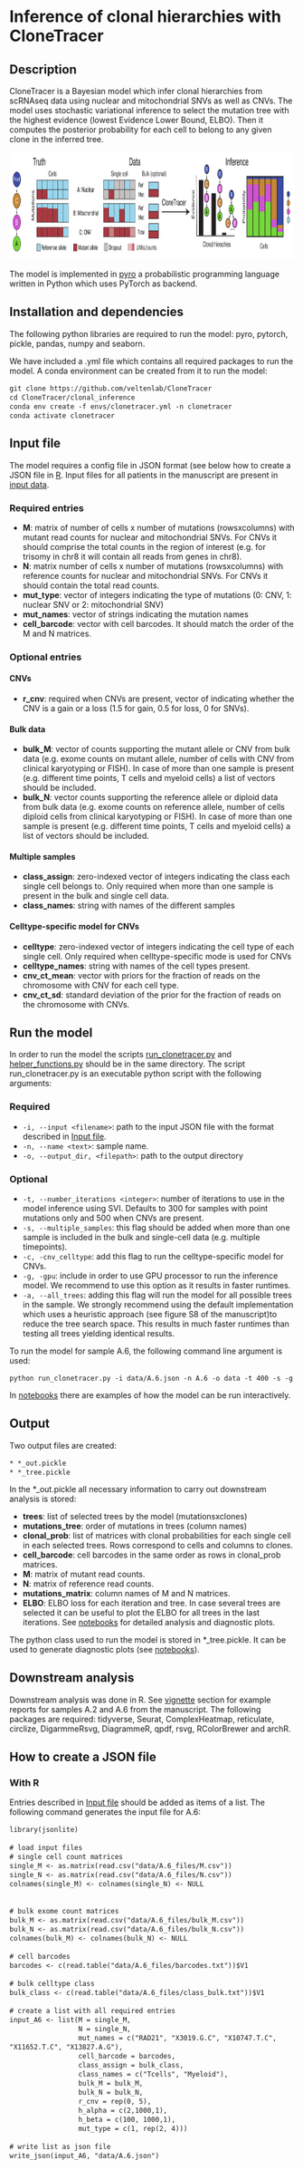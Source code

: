 # Inference of clonal hierarchies with CloneTracer


## Description

CloneTracer is a Bayesian model which infer clonal hierarchies from scRNAseq data using nuclear and mitochondrial SNVs as well as CNVs. 
The model uses stochastic variational inference to select the mutation tree with the highest evidence (lowest Evidence Lower Bound, ELBO).
Then it computes the posterior probability for each cell to belong to any given clone in the inferred tree.

<p align="center">
<img src="clonetracer_cartoon.png" width="1000" height="190">
</p>

The model is implemented in [pyro](http://pyro.ai/) a probabilistic programming language written in Python which uses PyTorch as backend.  


## Installation and dependencies


The following python libraries are required to run the model: pyro, pytorch, pickle, pandas, numpy and seaborn. 

We have included a .yml file which contains all required packages to run the model. A conda environment can be created from it to run the model:

```
git clone https://github.com/veltenlab/CloneTracer
cd CloneTracer/clonal_inference
conda env create -f envs/clonetracer.yml -n clonetracer
conda activate clonetracer
```
## Input file

The model requires a config file in JSON format (see below how to create a JSON file in [R](#with-r). Input files for all patients 
in the manuscript are present in [input data](data).

### Required entries

* **M**: matrix of number of cells x number of mutations (rowsxcolumns) with mutant read counts for nuclear and mitochondrial SNVs. For CNVs it should comprise the total counts in the region of interest (e.g. for trisomy in chr8 it will contain all reads from genes in chr8).
* **N**: matrix number of cells x number of mutations (rowsxcolumns) with reference counts for nuclear and mitochondrial SNVs. For CNVs it should contain the total read counts. 
*  **mut_type**: vector of integers indicating the type of mutations (0: CNV, 1: nuclear SNV or 2: mitochondrial SNV)
*  **mut_names**: vector of strings indicating the mutation names
*  **cell_barcode**: vector with cell barcodes. It should match the order of the M and N matrices.


### Optional entries

#### CNVs

* **r_cnv**: required when CNVs are present, vector of indicating whether the CNV is a gain or a loss (1.5 for gain, 0.5 for loss, 0 for SNVs).

#### Bulk data

* **bulk_M**: vector of counts supporting the mutant allele or CNV from bulk data (e.g. exome counts on mutant allele, number of cells with CNV from clinical karyotyping or FISH). In case of more than one sample is present (e.g. different time points, T cells and myeloid cells) a list of vectors should be included.
* **bulk_N**: vector counts supporting the reference allele or diploid data from bulk data (e.g. exome counts on reference allele, number of cells diploid cells from clinical karyotyping or FISH). In case of more than one sample is present (e.g. different time points, T cells and myeloid cells) a list of vectors should be included.

#### Multiple samples

* **class_assign**: zero-indexed vector of integers indicating the class each single cell belongs to. Only required when more than one sample is present in the bulk and single cell data.
* **class_names**: string with names of the different samples

#### Celltype-specific model for CNVs

* **celltype**: zero-indexed vector of integers indicating the cell type of each single cell. Only required when celltype-specific mode is used for CNVs
* **celltype_names**: string with names of the cell types present.
* **cnv_ct_mean**: vector with priors for the fraction of reads on the chromosome with CNV for each cell type. 
* **cnv_ct_sd**: standard deviation of the prior for the fraction of reads on the chromosome with CNVs.

## Run the model

In order to run the model the scripts [run_clonetracer.py](run_clonetracer.py) and [helper_functions.py](helper_functions.py) should be in the same directory. The script run_clonetracer.py is an executable python script with the following arguments:

### Required

* `-i, --input <filename>`: path to the input JSON file with the format described in [Input file](#input-file).
* `-n, --name <text>`: sample name.
* `-o, --output_dir, <filepath>`: path to the output directory

### Optional

* `-t, --number_iterations <integer>`: number of iterations to use in the model inference using SVI. Defaults to 300 for samples with point mutations only and 500 when CNVs are present. 
* `-s, --multiple_samples`: this flag should be added when more than one sample is included in the bulk and single-cell data (e.g. multiple timepoints).
* `-c, -cnv_celltype`: add this flag to run the celltype-specific model for CNVs.
* `-g, -gpu`: include in order to use GPU processor to run the inference model. We recommend to use this option as it results in faster runtimes.
* `-a, --all_trees`: adding this flag will run the model for all possible trees in the sample. We strongly recommend using the default implementation which uses a heuristic approach (see figure S8 of the manuscript)to reduce the tree search space. This results in much faster runtimes than testing all trees yielding identical results.

To run the model for sample A.6, the following command line argument is used:

```
python run_clonetracer.py -i data/A.6.json -n A.6 -o data -t 400 -s -g
```

In [notebooks](notebooks) there are examples of how the model can be run interactively. 

## Output

Two output files are created:

```
* *_out.pickle
* *_tree.pickle
```

In the \*_out.pickle all necessary information to carry out downstream analysis is stored:

* **trees**: list of selected trees by the model (mutationsxclones)
* **mutations_tree**: order of mutations in trees (column names)
* **clonal_prob**: list of matrices with clonal probabilities for each single cell in each selected trees. Rows correspond to cells and columns to clones.
* **cell_barcode**: cell barcodes in the same order as rows in clonal_prob matrices.
* **M**: matrix of mutant read counts.
* **N**: matrix of reference read counts.
* **mutations_matrix**: column names of M and N matrices.
* **ELBO**: ELBO loss for each iteration and tree. In case several trees are selected it can be useful to plot the ELBO for all trees in the last iterations. See [notebooks](notebooks) for detailed analysis and diagnostic plots.

The python class used to run the model is stored in \*_tree.pickle. It can be used to generate diagnostic plots (see [notebooks](notebooks)). 

## Downstream analysis

Downstream analysis was done in R. See [vignette](vignettes) section for example reports for samples A.2 and A.6 from the manuscript. The following packages are required: tidyverse, Seurat, ComplexHeatmap, reticulate, circlize, DigarmmeRsvg, DiagrammeR, qpdf, rsvg, RColorBrewer and archR. 

## How to create a JSON file

### With R 

Entries described in [Input file](#input-file) should be added as items of a list. The following command generates the input file for A.6:

```
library(jsonlite)

# load input files
# single cell count matrices
single_M <- as.matrix(read.csv("data/A.6_files/M.csv")) 
single_N <- as.matrix(read.csv("data/A.6_files/N.csv"))
colnames(single_M) <- colnames(single_N) <- NULL


# bulk exome count matrices 
bulk_M <- as.matrix(read.csv("data/A.6_files/bulk_M.csv"))
bulk_N <- as.matrix(read.csv("data/A.6_files/bulk_N.csv"))
colnames(bulk_M) <- colnames(bulk_N) <- NULL

# cell barcodes
barcodes <- c(read.table("data/A.6_files/barcodes.txt"))$V1

# bulk celltype class
bulk_class <- c(read.table("data/A.6_files/class_bulk.txt"))$V1

# create a list with all required entries
input_A6 <- list(M = single_M,
                 N = single_N, 
                 mut_names = c("RAD21", "X3019.G.C", "X10747.T.C", "X11652.T.C", "X13827.A.G"),
                 cell_barcode = barcodes, 
                 class_assign = bulk_class, 
                 class_names = c("Tcells", "Myeloid"),
                 bulk_M = bulk_M, 
                 bulk_N = bulk_N,
                 r_cnv = rep(0, 5),
                 h_alpha = c(2,1000,1),
                 h_beta = c(100, 1000,1),
                 mut_type = c(1, rep(2, 4)))

# write list as json file
write_json(input_A6, "data/A.6.json")

```
